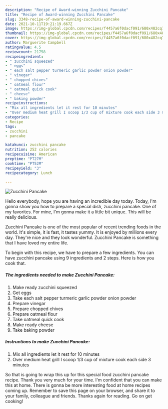 ```yaml
---
description: "Recipe of Award-winning Zucchini Pancake"
title: "Recipe of Award-winning Zucchini Pancake"
slug: 3348-recipe-of-award-winning-zucchini-pancake
date: 2021-10-11T19:21:19.667Z
image: https://img-global.cpcdn.com/recipes/f4457a6f0dacf091/680x482cq70/zucchini-pancake-recipe-main-photo.jpg
thumbnail: https://img-global.cpcdn.com/recipes/f4457a6f0dacf091/680x482cq70/zucchini-pancake-recipe-main-photo.jpg
cover: https://img-global.cpcdn.com/recipes/f4457a6f0dacf091/680x482cq70/zucchini-pancake-recipe-main-photo.jpg
author: Marguerite Campbell
ratingvalue: 4.5
reviewcount: 21758
recipeingredient:
- " zucchini squeezed"
- " eggs"
- " each salt pepper turmeric garlic powder onion powder"
- " vinegar"
- " chopped chives"
- " oatmeal flour"
- " oatmeal quick cook"
- " cheese"
- " baking powder"
recipeinstructions:
- "Mix all ingredients let it rest for 10 minutes"
- "Over medium heat grill I scoop 1/3 cup of mixture cook each side 3 minutes"
categories:
- Recipe
tags:
- zucchini
- pancake

katakunci: zucchini pancake 
nutrition: 252 calories
recipecuisine: American
preptime: "PT27M"
cooktime: "PT52M"
recipeyield: "3"
recipecategory: Lunch

---
```



![Zucchini Pancake](https://img-global.cpcdn.com/recipes/f4457a6f0dacf091/680x482cq70/zucchini-pancake-recipe-main-photo.jpg)

Hello everybody, hope you are having an incredible day today. Today, I'm gonna show you how to prepare a special dish, zucchini pancake. One of my favorites. For mine, I'm gonna make it a little bit unique. This will be really delicious.



Zucchini Pancake is one of the most popular of recent trending foods in the world. It's simple, it is fast, it tastes yummy. It is enjoyed by millions every day. They're nice and they look wonderful. Zucchini Pancake is something that I have loved my entire life.


To begin with this recipe, we have to prepare a few ingredients. You can have zucchini pancake using 9 ingredients and 2 steps. Here is how you cook that.

<!--inarticleads1-->

##### The ingredients needed to make Zucchini Pancake:

1. Make ready  zucchini squeezed
1. Get  eggs
1. Take  each salt pepper turmeric garlic powder onion powder
1. Prepare  vinegar
1. Prepare  chopped chives
1. Prepare  oatmeal flour
1. Take  oatmeal quick cook
1. Make ready  cheese
1. Take  baking powder




<!--inarticleads2-->

##### Instructions to make Zucchini Pancake:

1. Mix all ingredients let it rest for 10 minutes
1. Over medium heat grill I scoop 1/3 cup of mixture cook each side 3 minutes




So that is going to wrap this up for this special food zucchini pancake recipe. Thank you very much for your time. I'm confident that you can make this at home. There is gonna be more interesting food at home recipes coming up. Remember to save this page on your browser, and share it to your family, colleague and friends. Thanks again for reading. Go on get cooking!
